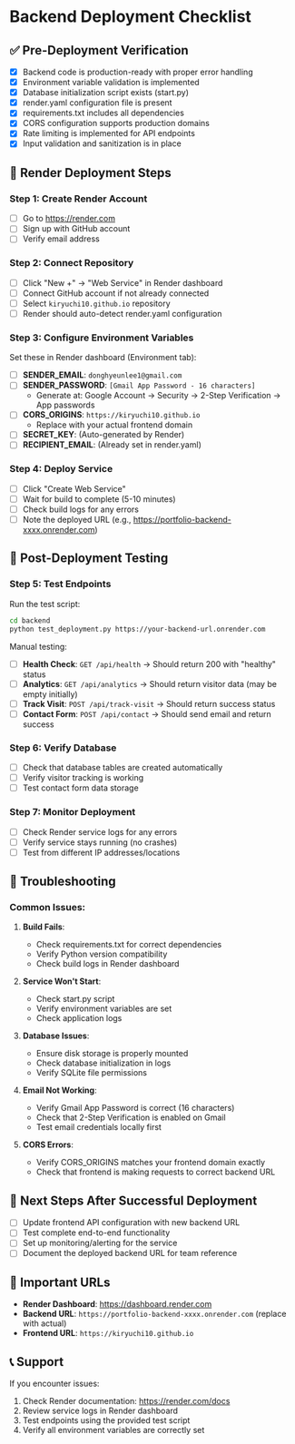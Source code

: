 # Backend Deployment Checklist

## ✅ Pre-Deployment Verification

- [x] Backend code is production-ready with proper error handling
- [x] Environment variable validation is implemented
- [x] Database initialization script exists (start.py)
- [x] render.yaml configuration file is present
- [x] requirements.txt includes all dependencies
- [x] CORS configuration supports production domains
- [x] Rate limiting is implemented for API endpoints
- [x] Input validation and sanitization is in place

## 🚀 Render Deployment Steps

### Step 1: Create Render Account
- [ ] Go to https://render.com
- [ ] Sign up with GitHub account
- [ ] Verify email address

### Step 2: Connect Repository
- [ ] Click "New +" → "Web Service" in Render dashboard
- [ ] Connect GitHub account if not already connected
- [ ] Select `kiryuchi10.github.io` repository
- [ ] Render should auto-detect render.yaml configuration

### Step 3: Configure Environment Variables
Set these in Render dashboard (Environment tab):

- [ ] **SENDER_EMAIL**: `donghyeunlee1@gmail.com`
- [ ] **SENDER_PASSWORD**: `[Gmail App Password - 16 characters]`
  - Generate at: Google Account → Security → 2-Step Verification → App passwords
- [ ] **CORS_ORIGINS**: `https://kiryuchi10.github.io`
  - Replace with your actual frontend domain
- [ ] **SECRET_KEY**: (Auto-generated by Render)
- [ ] **RECIPIENT_EMAIL**: (Already set in render.yaml)

### Step 4: Deploy Service
- [ ] Click "Create Web Service"
- [ ] Wait for build to complete (5-10 minutes)
- [ ] Check build logs for any errors
- [ ] Note the deployed URL (e.g., https://portfolio-backend-xxxx.onrender.com)

## 🧪 Post-Deployment Testing

### Step 5: Test Endpoints
Run the test script:
```bash
cd backend
python test_deployment.py https://your-backend-url.onrender.com
```

Manual testing:
- [ ] **Health Check**: `GET /api/health` → Should return 200 with "healthy" status
- [ ] **Analytics**: `GET /api/analytics` → Should return visitor data (may be empty initially)
- [ ] **Track Visit**: `POST /api/track-visit` → Should return success status
- [ ] **Contact Form**: `POST /api/contact` → Should send email and return success

### Step 6: Verify Database
- [ ] Check that database tables are created automatically
- [ ] Verify visitor tracking is working
- [ ] Test contact form data storage

### Step 7: Monitor Deployment
- [ ] Check Render service logs for any errors
- [ ] Verify service stays running (no crashes)
- [ ] Test from different IP addresses/locations

## 🔧 Troubleshooting

### Common Issues:

1. **Build Fails**:
   - Check requirements.txt for correct dependencies
   - Verify Python version compatibility
   - Check build logs in Render dashboard

2. **Service Won't Start**:
   - Check start.py script
   - Verify environment variables are set
   - Check application logs

3. **Database Issues**:
   - Ensure disk storage is properly mounted
   - Check database initialization in logs
   - Verify SQLite file permissions

4. **Email Not Working**:
   - Verify Gmail App Password is correct (16 characters)
   - Check that 2-Step Verification is enabled on Gmail
   - Test email credentials locally first

5. **CORS Errors**:
   - Verify CORS_ORIGINS matches your frontend domain exactly
   - Check that frontend is making requests to correct backend URL

## 📝 Next Steps After Successful Deployment

- [ ] Update frontend API configuration with new backend URL
- [ ] Test complete end-to-end functionality
- [ ] Set up monitoring/alerting for the service
- [ ] Document the deployed backend URL for team reference

## 🔗 Important URLs

- **Render Dashboard**: https://dashboard.render.com
- **Backend URL**: `https://portfolio-backend-xxxx.onrender.com` (replace with actual)
- **Frontend URL**: `https://kiryuchi10.github.io`

## 📞 Support

If you encounter issues:
1. Check Render documentation: https://render.com/docs
2. Review service logs in Render dashboard
3. Test endpoints using the provided test script
4. Verify all environment variables are correctly set